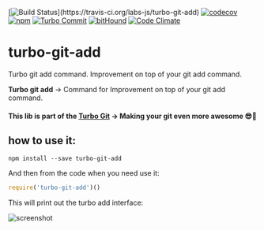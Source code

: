 [![Build Status](https://travis-ci.org/labs-js/turbo-git-add.svg?)](https://travis-ci.org/labs-js/turbo-git-add)
[![codecov](https://codecov.io/gh/labs-js/turbo-git-add/branch/develop/graph/badge.svg)](https://codecov.io/gh/labs-js/turbo-git-add)
[![npm](https://img.shields.io/npm/v/turbo-git-add.svg?style=flat)](https://www.npmjs.com/package/turbo-git-add)
[![Turbo Commit](https://img.shields.io/badge/Turbo_Commit-on-3DD1F2.svg)](https://github.com/labs-js/turbo-git/blob/master/CONVENTION.md)
[![bitHound](https://www.bithound.io/github/labs-js/turbo-git-add/badges/score.svg)](https://www.bithound.io/github/labs-js/turbo-git-add)
[![Code Climate](https://codeclimate.com/github/labs-js/turbo-git-add/badges/gpa.svg)](https://codeclimate.com/github/labs-js/turbo-git-add)

# turbo-git-add

Turbo git add command. Improvement on top of your git add command.


**Turbo git add** -> Command for Improvement on top of your git add command.

#### This lib is part of the [Turbo Git](https://github.com/labs-js/turbo-git) -> Making your git even more awesome 😎🙌

## how to use it:

```
npm install --save turbo-git-add
```

And then from the code when you need use it:

```javascript
require('turbo-git-add')()
```

This will print out the turbo add interface:

<img alt="screenshot" src="">
